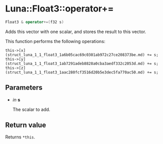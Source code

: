 # Luna::Float3::operator+=

```c++
Float3 & operator+=(f32 s)
```

Adds this vector with one scalar, and stores the result to this vector. 

This function performs the following operations: 
```
this->[x](struct_luna_1_1_float3_1a6b05cac69c0301ab972c27ce208373be.md) += s;
this->[y](struct_luna_1_1_float3_1ab7291adeb8828a0cba3aedf332c2053d.md) += s;
this->[z](struct_luna_1_1_float3_1aac280fcf3516d20b5e3dec5fa770ac50.md) += s;
```


## Parameters
* *in* **s**

    The scalar to add. 

## Return value
Returns `*this`. 

